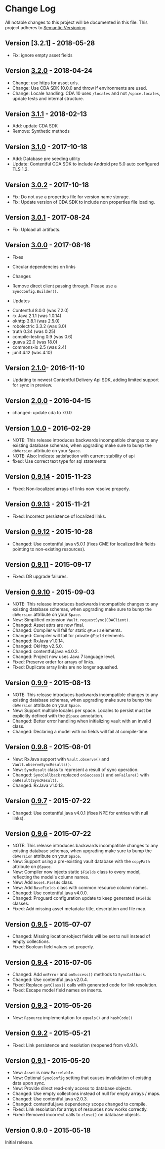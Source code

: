 # Change Log
All notable changes to this project will be documented in this file.
This project adheres to [Semantic Versioning](http://semver.org/).

## Version [3.2.1] - 2018-05-28
- Fix: ignore empty asset fields

## Version [3.2.0] - 2018-04-24
- Change: use https for asset urls.
- Change: Use CDA SDK 10.0.0 and throw if environments are used.
- Change: Locale handling: CDA 10 uses `/locales` and not `/space.locales`, update tests and internal structure.

## Version [3.1.1] - 2018-02-13
- Add: update CDA SDK
- Remove: Synthetic methods

## Version [3.1.0] - 2017-10-18
- Add: Database pre seeding utility
- Update: Contentful CDA SDK to include Android pre 5.0 auto configured  TLS 1.2.

## Version [3.0.2] - 2017-10-18
- Fix: Do not use a properties file for version name storage.
- Fix: Update version of CDA SDK to include non properties file loading.

## Version [3.0.1] - 2017-08-24
- Fix: Upload all artifacts.

## Version [3.0.0] - 2017-08-16
- Fixes
 * Circular dependencies on links
- Changes
 * Remove direct client passing through. Please use a `SyncConfig.Builder()`.
- Updates
 * Contentful 8.0.0 (was 7.2.0)
 * rx Java 2.1.1 (was 1.0.14)
 * okhttp 3.8.1 (was 2.5.0)
 * robolectric 3.3.2 (was 3.0)
 * truth 0.34 (was 0.25)
 * compile-testing 0.9 (was 0.6)
 * guava 22.0 (was 18.0)
 * commons-io 2.5 (was 2.4)
 * junit 4.12 (was 4.10)

## Version [2.1.0]- 2016-11-10
- Updating to newest Contentful Delivery Api SDK, adding limited support for sync in preview.

## Version [2.0.0] - 2016-04-15
- changed: update cda to 7.0.0

## Version [1.0.0] - 2016-02-29
- NOTE: This release introduces backwards incompatible changes to any existing database schemas, when upgrading make sure to bump the `dbVersion` attribute on your `Space`.
- NOTE: Also: Indicate satisfaction with current stability of api
- fixed: Use correct text type for sql statements

## Version [0.9.14] - 2015-11-23
- Fixed: Non-localized arrays of links now resolve properly.

## Version [0.9.13] - 2015-11-21
- Fixed: Incorrect persistence of localized links.

## Version [0.9.12] - 2015-10-28
- Changed: Use contentful.java v5.0.1 (fixes CME for localized link fields pointing to non-existing resources).

## Version [0.9.11] - 2015-09-17
- Fixed: DB upgrade failures.

## Version [0.9.10] - 2015-09-03
- NOTE: This release introduces backwards incompatible changes to any existing database schemas, when upgrading make sure to bump the `dbVersion` attribute on your `Space`.
- New: Simplified extension `Vault.requestSync(CDAClient)`.
- Changed: Asset attrs are now final.
- Changed: Compiler will fail for static `@Field` elements.
- Changed: Compiler will fail for private `@Field` elements.
- Changed: RxJava v1.0.14.
- Changed: OkHttp v2.5.0.
- Changed: contentful.java v4.0.2.
- Changed: Project now uses Java 7 language level.
- Fixed: Preserve order for arrays of links.
- Fixed: Duplicate array links are no longer squashed.

## Version [0.9.9] - 2015-08-13
- NOTE: This release introduces backwards incompatible changes to any existing database schemas, when upgrading make sure to bump the `dbVersion` attribute on your `Space`.
- New: Support multiple locales per space. Locales to persist must be explicitly defined with the `@Space` annotation.
- Changed: Better error handling when initializing vault with an invalid class.
- Changed: Declaring a model with no fields will fail at compile-time.

## Version [0.9.8] - 2015-08-01
- New: RxJava support with `Vault.observe()` and `Vault.observeSyncResults()`.
- New: `SyncResult` class to represent a result of sync operation.
- Changed: `SyncCallback` replaced `onSuccess()` and `onFailure()` with `onResult(SyncResult)`.
- Changed: RxJava v1.0.13.

## Version [0.9.7] - 2015-07-22
- Changed: Use contentful.java v4.0.1 (fixes NPE for entries with null links).

## Version [0.9.6] - 2015-07-22
- NOTE: This release introduces backwards incompatible changes to any existing database schemas, when upgrading make sure to bump the `dbVersion` attribute on your `Space`.
- New: Support using a pre-existing vault database with the `copyPath` attribute on `@Space`. 
- New: Compiler now injects static `$Fields` class to every model, reflecting the model's column names.
- New: Add `Asset.Fields` class.
- New: Add `BaseFields` class with common resource column names.
- Changed: Use contentful.java v4.0.0.
- Changed: Proguard configuration update to keep generated `$Fields` classes.
- Fixed: Add missing asset metadata: title, description and file map.

## Version [0.9.5] - 2015-07-07
- Changed: Missing location/object fields will be set to null instead of empty collections.
- Fixed: Boolean field values set properly.

## Version [0.9.4] - 2015-07-05
- Changed: Add `onError` and `onSuccess()` methods to `SyncCallback`.
- Changed: Use contentful.java v2.0.4.
- Fixed: Replace `getClass()` calls with generated code for link resolution.
- Fixed: Escape model field names on inserts.

## Version [0.9.3] - 2015-05-26
- New: `Resource` implementation for `equals()` and `hashCode()`

## Version [0.9.2] - 2015-05-21
- Fixed: Link persistence and resolution (reopened from v0.9.1).

## Version [0.9.1] - 2015-05-20
- New: `Asset` is now `Parcelable`.
- New: Optional `SyncConfig` setting that causes invalidation of existing data upon sync.
- New: Provide direct read-only access to database objects.
- Changed: Use empty collections instead of null for empty arrays / maps.
- Changed: Use contentful.java v2.0.3.
- Changed: contentful.java dependency scope changed to compile.
- Fixed: Link resolution for arrays of resources now works correctly.
- Fixed: Removed incorrect calls to `close()` on database objects.

## Version 0.9.0 - 2015-05-18
Initial release.
 
[unreleased]: https://github.com/contentful/vault/compare/vault-parent-3.2.1...HEAD
[3.2.0]: https://github.com/contentful/vault/compare/vault-parent-3.2.0...vault-parent-3.2.1
[3.2.0]: https://github.com/contentful/vault/compare/vault-parent-3.1.1...vault-parent-3.2.0
[3.1.1]: https://github.com/contentful/vault/compare/vault-parent-3.1.0...vault-parent-3.1.1
[3.1.0]: https://github.com/contentful/vault/compare/vault-parent-3.0.2...vault-parent-3.1.0
[3.0.2]: https://github.com/contentful/vault/compare/vault-parent-3.0.1...vault-parent-3.0.2
[3.0.1]: https://github.com/contentful/vault/compare/vault-parent-3.0.0...vault-parent-3.0.1
[3.0.0]: https://github.com/contentful/vault/compare/vault-parent-2.1.0...vault-parent-3.0.0
[2.1.0]: https://github.com/contentful/vault/compare/vault-parent-2.0.0...vault-parent-2.1.0
[2.0.0]: https://github.com/contentful/vault/compare/vault-parent-1.0.0...vault-parent-2.0.0
[1.0.0]: https://github.com/contentful/vault/compare/vault-parent-0.9.14...vault-parent-1.0.0
[0.9.14]: https://github.com/contentful/vault/compare/vault-parent-0.9.13...vault-parent-0.9.14
[0.9.13]: https://github.com/contentful/vault/compare/vault-parent-0.9.12...vault-parent-0.9.13
[0.9.12]: https://github.com/contentful/vault/compare/vault-parent-0.9.11...vault-parent-0.9.12
[0.9.11]: https://github.com/contentful/vault/compare/vault-parent-0.9.10...vault-parent-0.9.11
[0.9.10]: https://github.com/contentful/vault/compare/vault-parent-0.9.9...vault-parent-0.9.10
[0.9.9]: https://github.com/contentful/vault/compare/vault-parent-0.9.8...vault-parent-0.9.9
[0.9.8]: https://github.com/contentful/vault/compare/vault-parent-0.9.7...vault-parent-0.9.8
[0.9.7]: https://github.com/contentful/vault/compare/vault-parent-0.9.6...vault-parent-0.9.7
[0.9.6]: https://github.com/contentful/vault/compare/vault-parent-0.9.5...vault-parent-0.9.6
[0.9.5]: https://github.com/contentful/vault/compare/vault-parent-0.9.4...vault-parent-0.9.5
[0.9.4]: https://github.com/contentful/vault/compare/vault-parent-0.9.3...vault-parent-0.9.4
[0.9.3]: https://github.com/contentful/vault/compare/v0.9.2...vault-parent-0.9.3
[0.9.2]: https://github.com/contentful/vault/compare/v0.9.1...v0.9.2
[0.9.1]: https://github.com/contentful/vault/compare/v0.9.0...v0.9.1
